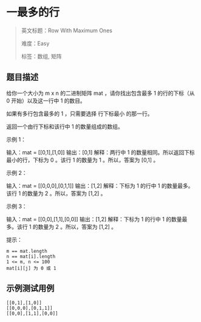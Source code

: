 # 一最多的行

> 英文标题：Row With Maximum Ones
> 
> 难度：Easy
> 
> 标签：数组, 矩阵
> 

## 题目描述

给你一个大小为 m x n 的二进制矩阵 mat ，请你找出包含最多 1 的行的下标（从 0 开始）以及这一行中 1 的数目。

如果有多行包含最多的 1 ，只需要选择 行下标最小 的那一行。

返回一个由行下标和该行中 1 的数量组成的数组。

 

示例 1：


输入：mat = [[0,1],[1,0]]
输出：[0,1]
解释：两行中 1 的数量相同。所以返回下标最小的行，下标为 0 。该行 1 的数量为 1 。所以，答案为 [0,1] 。 


示例 2：


输入：mat = [[0,0,0],[0,1,1]]
输出：[1,2]
解释：下标为 1 的行中 1 的数量最多。该行 1 的数量为 2 。所以，答案为 [1,2] 。


示例 3：


输入：mat = [[0,0],[1,1],[0,0]]
输出：[1,2]
解释：下标为 1 的行中 1 的数量最多。该行 1 的数量为 2 。所以，答案为 [1,2] 。

 

提示：


	m == mat.length 
	n == mat[i].length 
	1 <= m, n <= 100 
	mat[i][j] 为 0 或 1

## 示例测试用例

```
[[0,1],[1,0]]
[[0,0,0],[0,1,1]]
[[0,0],[1,1],[0,0]]
```


